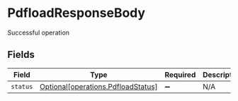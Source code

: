 # PdfloadResponseBody

Successful operation


## Fields

| Field                                                                          | Type                                                                           | Required                                                                       | Description                                                                    |
| ------------------------------------------------------------------------------ | ------------------------------------------------------------------------------ | ------------------------------------------------------------------------------ | ------------------------------------------------------------------------------ |
| `status`                                                                       | [Optional[operations.PdfloadStatus]](../../models/operations/pdfloadstatus.md) | :heavy_minus_sign:                                                             | N/A                                                                            |